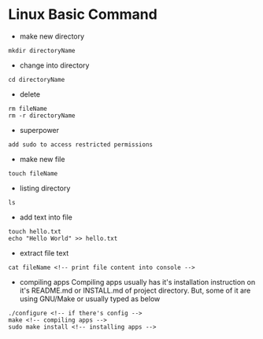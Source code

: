 # Linux Basic Command

- make new directory
```
mkdir directoryName
```
- change into directory
```
cd directoryName
```
- delete 
```
rm fileName
rm -r directoryName
```
- superpower
```
add sudo to access restricted permissions
```
- make new file
```
touch fileName
```
- listing directory
```
ls
```
- add text into file
```
touch hello.txt
echo "Hello World" >> hello.txt
```
- extract file text
```
cat fileName <!-- print file content into console -->
```
- compiling apps
Compiling apps usually has it's installation instruction on it's README.md or INSTALL.md of project directory.
But, some of it are using GNU/Make or usually typed as below
```
./configure <!-- if there's config -->
make <!-- compiling apps -->
sudo make install <!-- installing apps -->
```

